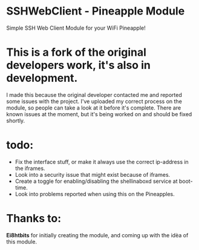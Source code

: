 # SSHWebClient - Pineapple Module
Simple SSH Web Client Module for your WiFi Pineapple!

# This is a fork of the original developers work, it's also in development.
I made this because the original developer contacted me and reported some issues with the project.
I've uploaded my correct process on the module, so people can take a look at it before it's complete.
There are known issues at the moment, but it's being worked on and should be fixed shortly.

# todo:
- Fix the interface stuff, or make it always use the correct ip-address in the iframes.
- Look into a security issue that might exist because of iframes.
- Create a toggle for enabling/disabling the shellinaboxd service at boot-time.
- Look into problems reported when using this on the Pineapples.

# Thanks to:
<strong>Ei8htbits</strong> for initially creating the module, and coming up with the idèa of this module.
